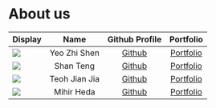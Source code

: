 # About us

Display |     Name     |              Github Profile              | Portfolio 
--------|:------------:|:----------------------------------------:|:---------:
![](https://via.placeholder.com/100.png?text=Photo) | Yeo Zhi Shen | [Github](https://github.com/yeozhishen)  | [Portfolio](docs/team/johndoe.md)
![](https://via.placeholder.com/100.png?text=Photo) | Shan Teng |      [Github](https://github.com/)       | [Portfolio](docs/team/johndoe.md)
![](https://via.placeholder.com/100.png?text=Photo) | Teoh Jian Jia |  [Github](https://github.com/JianJiaT)   | [Portfolio](docs/team/johndoe.md)
![](https://via.placeholder.com/100.png?text=Photo) | Mihir Heda | [Github](https://github.com/mihirheda02) | [Portfolio](docs/team/mihirheda.md)
